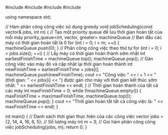 #include <iostream>
#include <vector>
#include <queue>
#include <algorithm>

using namespace std;

// Hàm phân công công việc sử dụng greedy
void jobScheduling(const vector<int>& jobs, int m) {
    // Tạo một priority queue để lưu thời gian hoàn tất của mỗi máy
    priority_queue<int, vector<int>, greater<int>> machineQueue
    // Ban đầu các máy có thời gian hoàn tất là 0
    for (int i = 0; i < m; ++i) {
        machineQueue.push(0);
    }
    // Phân công công việc theo thứ tự
    for (int i = 0; i < jobs.size(); ++i) {
        // Lấy máy có thời gian hoàn thành sớm nhất
        int earliestFinishTime = machineQueue.top();
        machineQueue.pop();
        // Gán công việc vào máy đó và cập nhật lại thời gian hoàn thành
        int newFinishTime = earliestFinishTime + jobs[i];
        machineQueue.push(newFinishTime);
        cout << "Công việc " << i + 1 << " (thời gian: " << jobs[i] << ") được gán cho máy với thời gian kết thúc sớm nhất: " << earliestFinishTime << endl;
    }
    // Thời gian hoàn thành của tất cả các máy
    int maxFinishTime = 0;
    while (!machineQueue.empty()) {
        maxFinishTime = max(maxFinishTime, machineQueue.top());
        machineQueue.pop();
    }
    cout << "Thời gian hoàn tất tất cả công việc là: " << maxFinishTime << endl;
}

int main() {
    // Danh sách thời gian thực hiện của các công việc
    vector<int> jobs = {2, 14, 4, 16, 6, 5};
    // Số lượng máy
    int m = 3;
    // Gọi hàm phân công công việc
    jobScheduling(jobs, m);
    return 0;
}
